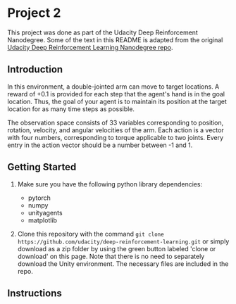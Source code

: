 # Project 2


This project was done as part of the Udacity Deep Reinforcement Nanodegree. Some of the text in this README is adapted from the original [Udacity Deep Reinforcement Learning Nanodegree repo](https://github.com/udacity/deep-reinforcement-learning).


## Introduction

In this environment, a double-jointed arm can move to target locations. A reward of +0.1 is provided for each step that the agent's hand is in the goal location. Thus, the goal of your agent is to maintain its position at the target location for as many time steps as possible.

The observation space consists of 33 variables corresponding to position, rotation, velocity, and angular velocities of the arm. Each action is a vector with four numbers, corresponding to torque applicable to two joints. Every entry in the action vector should be a number between -1 and 1.


## Getting Started

1. Make sure you have the following python library dependencies: 
    - pytorch
    - numpy
    - unityagents
    - matplotlib

2. Clone this repository with the command `git clone https://github.com/udacity/deep-reinforcement-learning.git` or simply download as a zip folder by using the green button labeled 'clone or download' on this page. Note that there is no need to separately download the Unity environment. The necessary files are included in the repo.

## Instructions